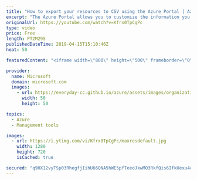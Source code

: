 ```yaml
---
title: "How to export your resources to CSV using the Azure Portal | Azure Portal Series"
excerpt: "The Azure Portal allows you to customize the information you'd like to export. In this video of the Azure Portal \"How To\" Series, learn how to easily export your files to CSV.   Try out these features in the Azure portal: https://portal.azure.com     Keep connected on Twitter: https://twitter.com/AzurePortal"
originalUrl: https://youtube.com/watch?v=Kfrx0TpCgPc
type: video
price: Free
length: PT2M29S
publishedDateTime: 2019-04-15T15:10:46Z
heat: 50

featuredContent: "<iframe width=\"800\" height=\"500\" frameborder=\"0\" src=\"https://www.youtube.com/embed/Kfrx0TpCgPc\" allow=\"accelerometer; autoplay; encrypted-media; gyroscope; picture-in-picture\" allowfullscreen></iframe>"

provider:
  name: Microsoft
  domain: microsoft.com
  images:
    - url: https://everyday-cc.github.io/azure/assets/images/organizations/microsoft.com-50x50.jpg
      width: 50
      height: 50

topics:
  - Azure
  - Management tools

images:
  - url: https://i.ytimg.com/vi/Kfrx0TpCgPc/maxresdefault.jpg
    width: 1280
    height: 720
    isCached: true

secured: "q9HX12vyTSp03RhegfjIihU66QNA5hWE5pfTeeoJkwMO3RkfQis6IfkUexu4cqWmx6ZZPTCH9nB+dkP/owQ6VjlQkjySt6IWSVOBosNcz6hdXvhDwbR24mDjnGFq/jRLSifsgeaTmTwxChzVUb4iCf4/pTFq3x/SyFqelb4jBMcIjdoZ2D4ot9ONvBi/VqAjXFVbLY8lkTygYGIJODOgwG+Z6tTVKxAO71dYzLwt70njRav3Q+Oj2gRYOxGcfiJpvbN5JSpdJhb31vLtsfNmuv0WZ1pumDzCvWoIYAtkZQ4ar52azGQG0Or86L4xurGA/xk0rRFAxlTKDAoyhkho0bRvKdnu/ovskkY0jxtuGiewCa3zlOuxpMv2ixBCnr0/jtHbqLqaFt93oKC7flN62UEG0PNHIOuEaO1ekMnSBdA=;2ITRVk+CJAZwcHE5/BT8SA=="
---
```


